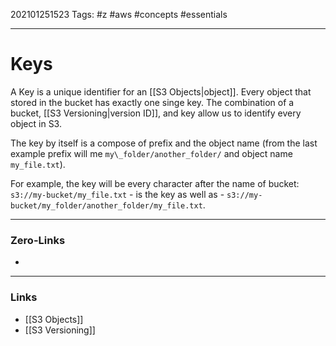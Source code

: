 202101251523
Tags: #z #aws #concepts #essentials 

---
# Keys

A Key is a unique identifier for an [[S3 Objects|object]]. Every object that stored in the bucket has exactly one singe key. The combination of a bucket, [[S3 Versioning|version ID]], and key allow us to identify every object in S3.

The key by itself is a compose of prefix and the object name (from the last example prefix will me ```my\_folder/another_folder/``` and object name ```my_file.txt```).

For example, the key will be every character after the name of bucket: ```s3://my-bucket/my_file.txt``` - is the key as well as - ```s3://my-bucket/my_folder/another_folder/my_file.txt```.

---
### Zero-Links
- 
---
### Links
- [[S3 Objects]]
- [[S3 Versioning]]